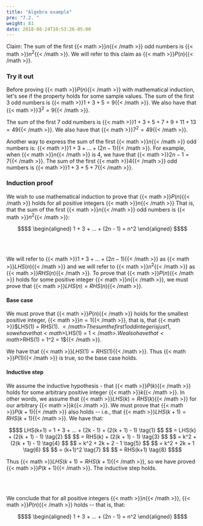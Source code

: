 ```yaml
---
title: "Algebra example"
pre: "7.2. "
weight: 81
date: 2018-08-24T10:53:26-05:00
---
```


Claim: The sum of the first {{< math >}}$n${{< /math >}} odd numbers is {{< math >}}$n^2${{< /math >}}. We will refer to this claim as {{< math >}}$P(n)${{< /math >}}.

### Try it out

Before proving {{< math >}}$P(n)${{< /math >}} with mathematical induction, let's see if the property holds for some sample values. The sum of the first 3 odd numbers is {{< math >}}$1 + 3 + 5 = 9${{< /math >}}. We also have that {{< math >}}$3^2 = 9${{< /math >}}.

The sum of the first 7 odd numbers is {{< math >}}$1 + 3 + 5 + 7 + 9 + 11 + 13 = 49${{< /math >}}. We also have that {{< math >}}$7^2 = 49${{< /math >}}.

Another way to express the sum of the first {{< math >}}$n${{< /math >}} odd numbers is: {{< math >}}$1 + 3 + ... + (2n - 1)${{< /math >}}. For example, when {{< math >}}$n${{< /math >}} is 4, we have that {{< math >}}$2n - 1 = 7${{< /math >}}. The sum of the first {{< math >}}$4${{< /math >}} odd numbers is {{< math >}}$1 + 3 + 5 + 7${{< /math >}}.

### Induction proof

We wish to use mathematical induction to prove that {{< math >}}$P(n)${{< /math >}} holds for all positive integers {{< math >}}$n${{< /math >}} That is, that the sum of the first {{< math >}}$n${{< /math >}} odd numbers is {{< math >}}$n^2${{< /math >}}:

```math
$$
\begin{aligned}
1 + 3 + ... + (2n - 1) = n^2
\end{aligned}
$$
```

<br>
<br>

We will refer to {{< math >}}$1 + 3 + ... + (2n - 1)${{< /math >}} as {{< math >}}$LHS(n)${{< /math >}} and we will refer to {{< math >}}$n^2${{< /math >}} as {{< math >}}$RHS(n)${{< /math >}}. To prove that {{< math >}}$P(n)${{< /math >}} holds for some positive integer {{< math >}}$n${{< /math >}}, we must prove that {{< math >}}$LHS(n) = RHS(n)${{< /math >}}.

#### Base case

We must prove that {{< math >}}$P(n)${{< /math >}} holds for the smallest positive integer, {{< math >}}$n = 1${{< /math >}}, that is, that {{< math >}}$LHS(1) = RHS(1). ${{< /math >}}  The sum the first 1 odd integer is just 1, so we have that {{< math >}}$LHS(1) = 1${{< /math >}}. We also have that {{< math >}}$RHS(1) = 1^2 = 1${{< /math >}}.

We have that {{< math >}}$LHS(1) = RHS(1)${{< /math >}}. Thus {{< math >}}$P(1)${{< /math >}} is true, so the base case holds.

#### Inductive step

We assume the inductive hypothesis - that {{< math >}}$P(k)${{< /math >}} holds for some arbitrary positive integer {{< math >}}$k${{< /math >}}. In other words, we assume that {{< math >}}$LHS(k) = RHS(k)${{< /math >}} for our arbitrary {{< math >}}$k${{< /math >}}. We must prove that {{< math >}}$P(k+1)${{< /math >}} also holds -- i.e., that {{< math >}}$LHS(k+1) = RHS(k+1)${{< /math >}}. We have that:

```math
$$
LHS(k+1) = 1 + 3 + ... + (2k - 1) + (2(k + 1) - 1) \tag{1}
$$
$$
= LHS(k) + (2(k + 1) - 1) \tag{2}
$$
$$
= RHS(k) + (2(k + 1) - 1) \tag{3}
$$
$$
= k^2 + (2(k + 1) - 1) \tag{4}
$$
$$
= k^2 + 2k + 2 - 1 \tag{5}
$$
$$
= k^2 + 2k + 1 \tag{6}
$$
$$
= (k+1)^2 \tag{7}
$$
$$
= RHS(k+1) \tag{8}
$$
```

Thus {{< math >}}$LHS(k+1) = RHS(k+1)${{< /math >}}, so we have proved {{< math >}}$P(k+1)${{< /math >}}. The inductive step holds.

<br><br>

We conclude that for all positive integers {{< math >}}$n${{< /math >}}, {{< math >}}$P(n)${{< /math >}} holds  -- that is, that:

```math
$$
\begin{aligned}
1 + 3 + ... + (2n - 1) = n^2
\end{aligned}
$$
```